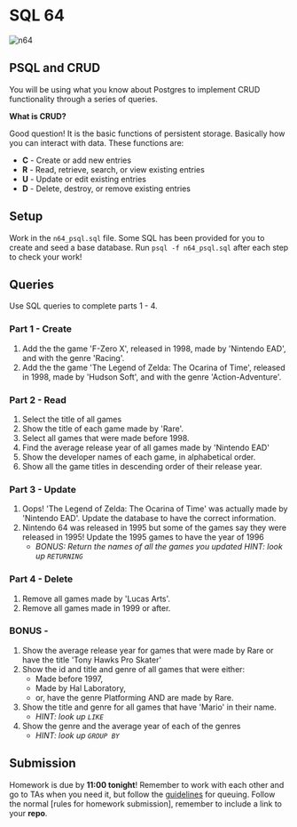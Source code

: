 # SQL 64

![n64](https://i.giphy.com/KMrye8vZpv6py.gif)

## PSQL and CRUD

You will be using what you know about Postgres to implement CRUD functionality through a series of queries.

**What is CRUD?**

Good question! It is the basic functions of persistent storage. Basically how you can interact with data. These functions are:
* **C** - Create or add new entries
* **R** - Read, retrieve, search, or view existing entries
* **U** - Update or edit existing entries
* **D** - Delete, destroy, or remove existing entries

## Setup

Work in the `n64_psql.sql` file. Some SQL has been provided for you to create and seed a base database. Run `psql -f n64_psql.sql` after each step to check your work!


## Queries

Use SQL queries to complete parts 1 - 4. 

### Part 1 - Create
1. Add the the game 'F-Zero X', released in 1998, made by 'Nintendo EAD', and with the genre 'Racing'.
2. Add the the game 'The Legend of Zelda: The Ocarina of Time', released in 1998, made by 'Hudson Soft', and with the genre 'Action-Adventure'.

### Part 2 - Read
1. Select the title of all games
2. Show the title of each game made by 'Rare'.
3. Select all games that were made before 1998.
4. Find the average release year of all games made by 'Nintendo EAD'
5. Show the developer names of each game, in alphabetical order.
6. Show all the game titles in descending order of their release year.

### Part 3 - Update
1. Oops! 'The Legend of Zelda: The Ocarina of Time' was actually made by 'Nintendo EAD'. Update the database to have the correct information.
2. Nintendo 64 was released in 1995 but some of the games say they were released in 1995! Update the 1995 games to have the year of 1996
    * *BONUS: Return the names of all the games you updated HINT: look up `RETURNING`*

### Part 4 - Delete
1. Remove all games made by 'Lucas Arts'.
2. Remove all games made in 1999 or after.

### BONUS - 
1. Show the average release year for games that were made by Rare or have the title 'Tony Hawks Pro Skater'
2. Show the id and title and genre of all games that were either:
    * Made before 1997,
    * Made by Hal Laboratory,
    * or, have the genre Platforming AND are made by Rare.
3. Show the title and genre for all games that have 'Mario' in their name.
    * *HINT: look up `LIKE`*
4. Show the genre and the average year of each of the genres
    * *HINT: look up `GROUP BY`*
    
    
    
 ## Submission

Homework is due by **11:00 tonight**! Remember to work with each other and go to TAs when you need it, but follow the [guidelines](https://github.com/teikmeout/gracehopper) for queuing. Follow the normal [rules for homework submission], remember to include a link to your **repo**.
